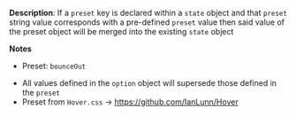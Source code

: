 __Description__: If a `preset` key is declared within a `state` object and that `preset` string value corresponds with a pre-defined `preset` value then said value of the preset object will be merged into the existing `state` object

__Notes__

+ Preset: `bounceOut`
- All values defined in the `option` object will supersede those defined in the `preset`
- Preset from `Hover.css` -> https://github.com/IanLunn/Hover